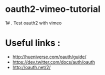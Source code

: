 oauth2-vimeo-tutorial
=====================

1# . Test oauth2 with vimeo

Useful links : 
===============


- http://hueniverse.com/oauth/guide/
- https://dev.twitter.com/docs/auth/oauth
- http://oauth.net/2/

